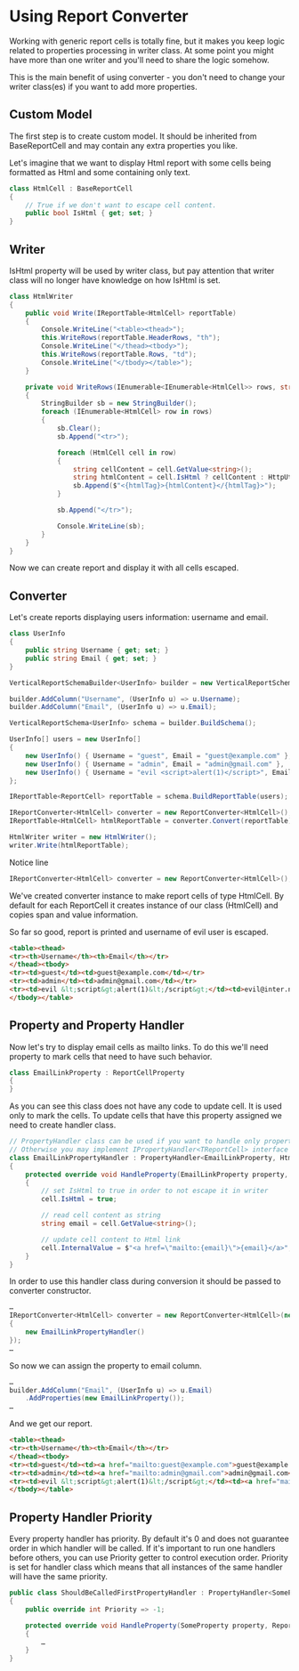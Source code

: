 # Using Report Converter

Working with generic report cells is totally fine, but it makes you keep logic related to properties processing in writer class. At some point you might have more than one writer and you'll need to share the logic somehow.

This is the main benefit of using converter - you don't need to change your writer class(es) if you want to add more properties.

## Custom Model

The first step is to create custom model. It should be inherited from BaseReportCell and may contain any extra properties you like.
 
 Let's imagine that we want to display Html report with some cells being formatted as Html and some containing only text.

```c#
class HtmlCell : BaseReportCell
{
    // True if we don't want to escape cell content.
    public bool IsHtml { get; set; }
}
```

## Writer

IsHtml property will be used by writer class, but pay attention that writer class will no longer have knowledge on how IsHtml is set.

```c#
class HtmlWriter
{
    public void Write(IReportTable<HtmlCell> reportTable)
    {
        Console.WriteLine("<table><thead>");
        this.WriteRows(reportTable.HeaderRows, "th");
        Console.WriteLine("</thead><tbody>");
        this.WriteRows(reportTable.Rows, "td");
        Console.WriteLine("</tbody></table>");
    }

    private void WriteRows(IEnumerable<IEnumerable<HtmlCell>> rows, string htmlTag)
    {
        StringBuilder sb = new StringBuilder();
        foreach (IEnumerable<HtmlCell> row in rows)
        {
            sb.Clear();
            sb.Append("<tr>");

            foreach (HtmlCell cell in row)
            {
                string cellContent = cell.GetValue<string>();
                string htmlContent = cell.IsHtml ? cellContent : HttpUtility.HtmlEncode(cellContent);
                sb.Append($"<{htmlTag}>{htmlContent}</{htmlTag}>");
            }

            sb.Append("</tr>");

            Console.WriteLine(sb);
        }
    }
}
```

Now we can create report and display it with all cells escaped.

## Converter

Let's create reports displaying users information: username and email.

```c#
class UserInfo
{
    public string Username { get; set; }
    public string Email { get; set; }
}

VerticalReportSchemaBuilder<UserInfo> builder = new VerticalReportSchemaBuilder<UserInfo>();

builder.AddColumn("Username", (UserInfo u) => u.Username);
builder.AddColumn("Email", (UserInfo u) => u.Email);

VerticalReportSchema<UserInfo> schema = builder.BuildSchema();

UserInfo[] users = new UserInfo[]
{
    new UserInfo() { Username = "guest", Email = "guest@example.com" },
    new UserInfo() { Username = "admin", Email = "admin@gmail.com" },
    new UserInfo() { Username = "evil <script>alert(1)</script>", Email = "evil@inter.net" },
};

IReportTable<ReportCell> reportTable = schema.BuildReportTable(users);

IReportConverter<HtmlCell> converter = new ReportConverter<HtmlCell>();
IReportTable<HtmlCell> htmlReportTable = converter.Convert(reportTable);

HtmlWriter writer = new HtmlWriter();
writer.Write(htmlReportTable);
```

Notice line
```c#
IReportConverter<HtmlCell> converter = new ReportConverter<HtmlCell>();
```
We've created converter instance to make report cells of type HtmlCell. By default for each ReportCell it creates instance of our class (HtmlCell) and copies span and value information.

So far so good, report is printed and username of evil user is escaped.

```html
<table><thead>
<tr><th>Username</th><th>Email</th></tr>
</thead><tbody>
<tr><td>guest</td><td>guest@example.com</td></tr>
<tr><td>admin</td><td>admin@gmail.com</td></tr>
<tr><td>evil &lt;script&gt;alert(1)&lt;/script&gt;</td><td>evil@inter.net</td></tr>
</tbody></table>
```

## Property and Property Handler

Now let's try to display email cells as mailto links. To do this we'll need property to mark cells that need to have such behavior.

```c#
class EmailLinkProperty : ReportCellProperty
{
}
```

As you can see this class does not have any code to update cell. It is used only to mark the cells. To update cells that have this property assigned we need to create handler class.

```c#
// PropertyHandler class can be used if you want to handle only properties of one type.
// Otherwise you may implement IPropertyHandler<TReportCell> interface and process all properties.
class EmailLinkPropertyHandler : PropertyHandler<EmailLinkProperty, HtmlCell>
{
    protected override void HandleProperty(EmailLinkProperty property, HtmlCell cell)
    {
        // set IsHtml to true in order to not escape it in writer
        cell.IsHtml = true;

        // read cell content as string
        string email = cell.GetValue<string>();

        // update cell content to Html link
        cell.InternalValue = $"<a href=\"mailto:{email}\">{email}</a>";
    }
}
```

In order to use this handler class during conversion it should be passed to converter constructor.

```c#
…
IReportConverter<HtmlCell> converter = new ReportConverter<HtmlCell>(new[]
{
    new EmailLinkPropertyHandler()
});
…
```

So now we can assign the property to email column.

```c#
…
builder.AddColumn("Email", (UserInfo u) => u.Email)
    .AddProperties(new EmailLinkProperty());
…
```

And we get our report.

```html
<table><thead>
<tr><th>Username</th><th>Email</th></tr>
</thead><tbody>
<tr><td>guest</td><td><a href="mailto:guest@example.com">guest@example.com</a></td></tr>
<tr><td>admin</td><td><a href="mailto:admin@gmail.com">admin@gmail.com</a></td></tr>
<tr><td>evil &lt;script&gt;alert(1)&lt;/script&gt;</td><td><a href="mailto:evil@inter.net">evil@inter.net</a></td></tr>
</tbody></table>
```

## Property Handler Priority

Every property handler has priority. By default it's 0 and does not guarantee order in which handler will be called. If it's important to run one handlers before others, you can use Priority getter to control execution order. Priority is set for handler class which means that all instances of the same handler will have the same priority.

```c#
public class ShouldBeCalledFirstPropertyHandler : PropertyHandler<SomeProperty, ReportCell>
{
    public override int Priority => -1;

    protected override void HandleProperty(SomeProperty property, ReportCell cell)
    {
        …
    }
}
```
